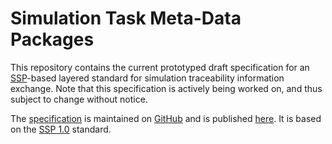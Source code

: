 # Simulation Task Meta-Data Packages

This repository contains the current prototyped draft specification
for an [SSP][]-based layered standard for simulation traceability
information exchange.  Note that this specification is actively
being worked on, and thus subject to change without notice.

The [specification][spec] is maintained on [GitHub][github] and is
published [here][spec]. It is based on the [SSP 1.0][SSP10] standard.

[SSP]: https://ssp-standard.org/
[SSP10]: https://ssp-standard.org/publications/SSP10/SystemStructureAndParameterization10.pdf
[github]: https://github.com/PMSFIT/SSPTraceability/
[spec]: https://pmsfit.github.io/SSPTraceability/feature/asciidoc/
